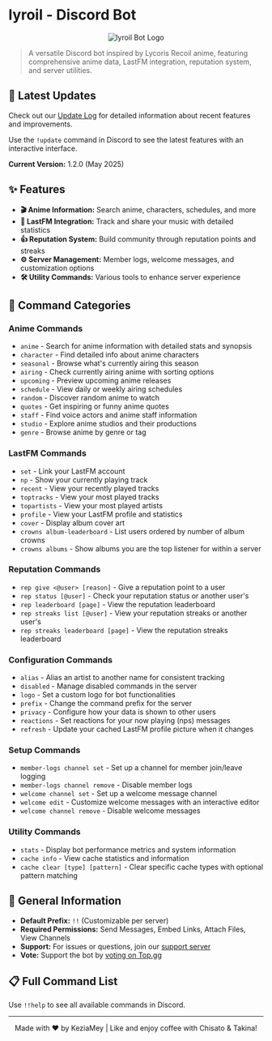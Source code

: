 # lyroil - Discord Bot

<p align="center">
  <img src="https://github.com/user-attachments/assets/aa53442b-ec5f-45f7-aed2-77b062f67941" alt="lyroil Bot Logo">
</p>

> A versatile Discord bot inspired by Lycoris Recoil anime, featuring comprehensive anime data, LastFM integration, reputation system, and server utilities.


## 📣 Latest Updates

Check out our [Update Log](/update.md) for detailed information about recent features and improvements.

Use the `!update` command in Discord to see the latest features with an interactive interface.

**Current Version:** 1.2.0 (May 2025)





## ✨ Features

- **🎬 Anime Information:** Search anime, characters, schedules, and more
- **🎵 LastFM Integration:** Track and share your music with detailed statistics
- **👍 Reputation System:** Build community through reputation points and streaks
- **⚙️ Server Management:** Member logs, welcome messages, and customization options
- **🛠️ Utility Commands:** Various tools to enhance server experience

## 🤖 Command Categories

### Anime Commands
- `anime` - Search for anime information with detailed stats and synopsis
- `character` - Find detailed info about anime characters
- `seasonal` - Browse what's currently airing this season
- `airing` - Check currently airing anime with sorting options
- `upcoming` - Preview upcoming anime releases
- `schedule` - View daily or weekly airing schedules
- `random` - Discover random anime to watch
- `quotes` - Get inspiring or funny anime quotes
- `staff` - Find voice actors and anime staff information
- `studio` - Explore anime studios and their productions
- `genre` - Browse anime by genre or tag

### LastFM Commands
- `set` - Link your LastFM account
- `np` - Show your currently playing track
- `recent` - View your recently played tracks
- `toptracks` - View your most played tracks
- `topartists` - View your most played artists
- `profile` - View your LastFM profile and statistics
- `cover` - Display album cover art
- `crowns album-leaderboard` - List users ordered by number of album crowns
- `crowns albums` - Show albums you are the top listener for within a server

### Reputation Commands
- `rep give <@user> [reason]` - Give a reputation point to a user
- `rep status [@user]` - Check your reputation status or another user's
- `rep leaderboard [page]` - View the reputation leaderboard
- `rep streaks list [@user]` - View your reputation streaks or another user's
- `rep streaks leaderboard [page]` - View the reputation streaks leaderboard

### Configuration Commands
- `alias` - Alias an artist to another name for consistent tracking
- `disabled` - Manage disabled commands in the server
- `logo` - Set a custom logo for bot functionalities
- `prefix` - Change the command prefix for the server
- `privacy` - Configure how your data is shown to other users
- `reactions` - Set reactions for your now playing (nps) messages
- `refresh` - Update your cached LastFM profile picture when it changes

### Setup Commands
- `member-logs channel set` - Set up a channel for member join/leave logging
- `member-logs channel remove` - Disable member logs
- `welcome channel set` - Set up a welcome message channel
- `welcome edit` - Customize welcome messages with an interactive editor
- `welcome channel remove` - Disable welcome messages

### Utility Commands
- `stats` - Display bot performance metrics and system information
- `cache info` - View cache statistics and information
- `cache clear [type] [pattern]` - Clear specific cache types with optional pattern matching

## 🔧 General Information

- **Default Prefix:** `!!` (Customizable per server)
- **Required Permissions:** Send Messages, Embed Links, Attach Files, View Channels
- **Support:** For issues or questions, join our [support server](https://discord.gg/)
- **Vote:** Support the bot by [voting on Top.gg](https://top.gg/)

## 📋 Full Command List

Use `!!help` to see all available commands in Discord.

---

<p align="center">Made with ❤️ by KeziaMey | Like and enjoy coffee with Chisato & Takina!</p> 
